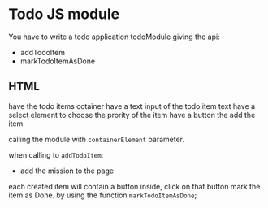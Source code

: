 # Todo JS module
You have to write a todo application
todoModule giving the api:
- addTodoItem
- markTodoItemAsDone

## HTML
have the todo items cotainer
have a text input of the todo item text
have a select element to choose the prority of the item
have a button the add the item

calling the module with `containerElement` parameter.

when calling to `addTodoItem`:
 * add the mission to the page

 each created item will contain a button inside, click on that button mark the item as Done. by using the function `markTodoItemAsDone`;